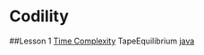 # Codility

##Lesson 1 [Time Complexity](https://codility.com/programmers/lessons/1)
TapeEquilibrium
[java](https://github.com/deanalvero/codility/blob/master/java/lesson01/TapeEquilibrium.java)